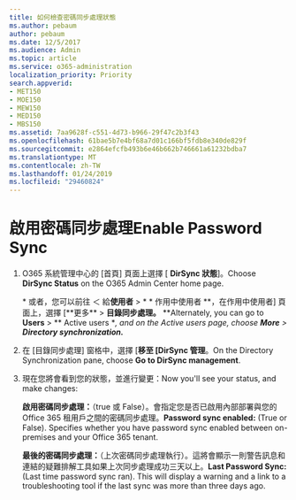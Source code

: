 ```yaml
---
title: 如何檢查密碼同步處理狀態
ms.author: pebaum
author: pebaum
ms.date: 12/5/2017
ms.audience: Admin
ms.topic: article
ms.service: o365-administration
localization_priority: Priority
search.appverid:
- MET150
- MOE150
- MEW150
- MED150
- MBS150
ms.assetid: 7aa9628f-c551-4d73-b966-29f47c2b3f43
ms.openlocfilehash: 61bae5b7e4bf68a7d01c166bf5fdb8e340de829f
ms.sourcegitcommit: e2864efcfb493b6e46b662b746661a61232bdba7
ms.translationtype: MT
ms.contentlocale: zh-TW
ms.lasthandoff: 01/24/2019
ms.locfileid: "29460824"
---
```

# <a name="enable-password-sync"></a><span data-ttu-id="90c4a-102">啟用密碼同步處理</span><span class="sxs-lookup"><span data-stu-id="90c4a-102">Enable Password Sync</span></span>

1.  <span data-ttu-id="90c4a-103">O365 系統管理中心的 [首頁] 頁面上選擇 [ **DirSync 狀態**]。</span><span class="sxs-lookup"><span data-stu-id="90c4a-103">Choose **DirSync Status** on the O365 Admin Center home page.</span></span> 
    
     <span data-ttu-id="90c4a-104">\* 或者，您可以前往 ＜ 給**使用者** \> \* \* 作用中使用者 **，在作用中使用者] 頁面上，選擇 [**更多\*\* \> **目錄同步處理。** \*</span><span class="sxs-lookup"><span data-stu-id="90c4a-104">\*Alternately, you can go to **Users** \> \*\* Active users \**, and on the Active users page, choose **More** \> **Directory synchronization.***</span></span> 
    
2. <span data-ttu-id="90c4a-105">在 [目錄同步處理] 窗格中，選擇 [**移至 [DirSync 管理**。</span><span class="sxs-lookup"><span data-stu-id="90c4a-105">On the Directory Synchronization pane, choose **Go to DirSync management**.</span></span> 
    
3. <span data-ttu-id="90c4a-106">現在您將會看到您的狀態，並進行變更：</span><span class="sxs-lookup"><span data-stu-id="90c4a-106">Now you'll see your status, and make changes:</span></span>
    
    <span data-ttu-id="90c4a-p101">**啟用密碼同步處理：**（true 或 False）。會指定您是否已啟用內部部署與您的 Office 365 租用戶之間的密碼同步處理。</span><span class="sxs-lookup"><span data-stu-id="90c4a-p101">**Password sync enabled:** (True or False). Specifies whether you have password sync enabled between on-premises and your Office 365 tenant.</span></span> 
    
    <span data-ttu-id="90c4a-p102">**最後的密碼同步處理：**（上次密碼同步處理執行）。這將會顯示一則警告訊息和連結的疑難排解工具如果上次同步處理成功三天以上。</span><span class="sxs-lookup"><span data-stu-id="90c4a-p102">**Last Password Sync:** (Last time password sync ran). This will display a warning and a link to a troubleshooting tool if the last sync was more than three days ago.</span></span> 
    

